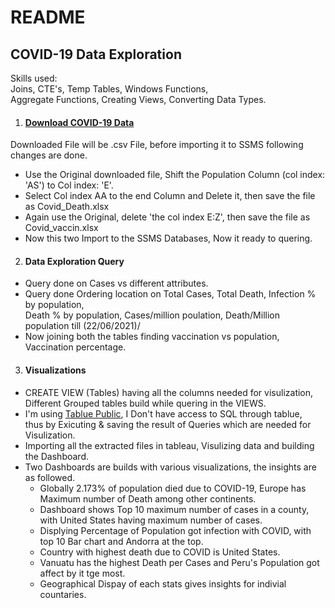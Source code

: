 # README 
 
## COVID-19 Data Exploration

Skills used: </br>
Joins, CTE's, Temp Tables, Windows Functions, </br>
Aggregate Functions, Creating Views, Converting Data Types.

1) #### [**Download COVID-19 Data**](https://ourworldindata.org/covid-cases)</br>
Downloaded File will be .csv File, before importing it to SSMS following changes are done.</br>
- Use the Original downloaded file, Shift the Population Column (col index: 'AS') to Col index: 'E'. 
- Select Col index AA to the end Column and Delete it, then save the file as Covid_Death.xlsx </br>
- Again use the Original, delete 'the col index E:Z', then save the file as Covid_vaccin.xlsx </br>
- Now this two Import to the SSMS Databases, Now it ready to quering.</br>

2) #### **Data Exploration Query**</br>
- Query done on Cases vs different attributes.</br>
- Query done Ordering location on Total Cases, Total Death, Infection % by population,</br>
Death % by population, Cases/million poulation, Death/Million population till (22/06/2021)/</br>
- Now joining both the tables finding vaccination vs population, Vaccination percentage.</br>

3) #### **Visualizations**
- CREATE VIEW (Tables) having all the columns needed for visulization,</br>
Different Grouped tables build while quering in the VIEWS.
- I'm using [Tablue Public](https://public.tableau.com/profile/nilesh.gupta1630#!/), I Don't have access to SQL through tablue,</br>
thus by Exicuting & saving the result of Queries which are needed for Visulization.
- Importing all the extracted files in tableau, Visulizing data and building the Dashboard.</br>
- Two Dashboards are builds with various visualizations, the insights are as followed.
	- Globally 2.173% of population died due to COVID-19, Europe has Maximum number of Death among other continents.</br>
	- Dashboard shows Top 10 maximum number of cases in a county, with United States having maximum number of cases.</br>
	- Displying Percentage of Population got infection with COVID, with top 10 Bar chart and Andorra at the top.</br>
	- Country with highest death due to COVID is United States.</br>
	- Vanuatu has the highest Death per Cases and Peru's Population got affect by it tge most.</br>
	- Geographical Dispay of each stats gives insights for indivial countaries.</br>